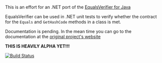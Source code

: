 This is an effort for an .NET port of the [EqualsVerifier for Java](https://github.com/jqno/equalsverifier)

EqualsVerifier can be used in .NET unit tests to verify whether the contract for the `Equals` and `GetHashCode` methods in a class is met.

Documentation is pending. In the mean time you can go to the documentation at the [original project's website](http://www.jqno.nl/equalsverifier)

**THIS IS HEAVILY ALPHA YET!!!**

[![Build Status](https://travis-ci.org/magicmonty/equalsverifier-net.png)](https://travis-ci.org/magicmonty/equalsverifier-net)

